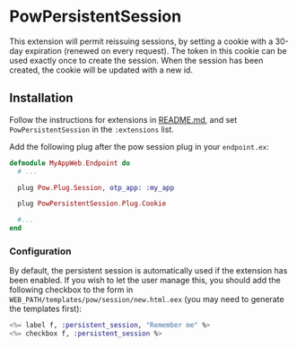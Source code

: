 # PowPersistentSession

This extension will permit reissuing sessions, by setting a cookie with a 30-day expiration (renewed on every request). The token in this cookie can be used exactly once to create the session. When the session has been created, the cookie will be updated with a new id.

## Installation

Follow the instructions for extensions in [README.md](../../../README.md), and set `PowPersistentSession` in the `:extensions` list.

Add the following plug after the pow session plug in your `endpoint.ex`:

```elixir
defmodule MyAppWeb.Endpoint do
  # ...

  plug Pow.Plug.Session, otp_app: :my_app

  plug PowPersistentSession.Plug.Cookie

  #...
end
```

### Configuration

By default, the persistent session is automatically used if the extension has been enabled. If you wish to let the user manage this, you should add the following checkbox to the form in `WEB_PATH/templates/pow/session/new.html.eex` (you may need to generate the templates first):

```elixir
<%= label f, :persistent_session, "Remember me" %>
<%= checkbox f, :persistent_session %>
```